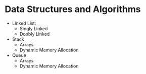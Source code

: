 # Data Structures and Algorithms

- Linked List:
  - Singly Linked
  - Doubly Linked
- Stack
  - Arrays
  - Dynamic Memory Allocation
- Queue
  - Arrays
  - Dynamic Memory Allocation
